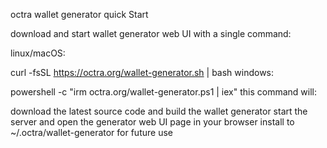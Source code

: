 octra wallet generator
quick Start

download and start wallet generator web UI with a single command:

linux/macOS:

curl -fsSL https://octra.org/wallet-generator.sh | bash
windows:

powershell -c "irm octra.org/wallet-generator.ps1 | iex"
this command will:

download the latest source code and build the wallet generator
start the server and open the generator web UI page in your browser
install to ~/.octra/wallet-generator for future use
